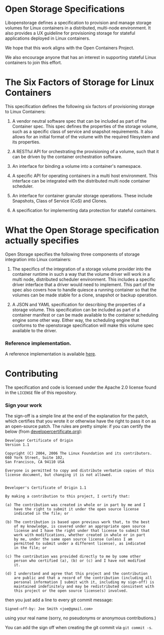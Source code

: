 # Open Storage Specifications

Libopenstorage defines a specification to provision and manage  storage volumes for Linux containers in a distributed, multi-node environment.  It also provides a UX guideline for provisioning storage for stateful applications deployed in Linux containers.

We hope that this work aligns with the Open Containers Project.

We also encourage anyone that has an interest in supporting stateful Linux containers to join this effort. 

# The Six Factors of Storage for Linux Containers

This specification defines the following six factors of provisioning storage to Linux Containers:

1. A vendor neutral software spec that can be included as part of the Container spec.  This spec defines the properties of the storage volume, such as a specific class of service and snapshot requirements.  It also allows for an initial format of the volume with the required filesystem and its properties.

2. A RESTful API for orchestrating the provisioning of a volume, such that it can be driven by the container orchestration software.

3. An interface for binding a volume into a container's namespace.

4. A specific API for operating containers in a multi host environment.  This interface can be integrated with the distributed multi node container scheduler.

5. An interface for container granular storage operations.  These include Snapshots, Class of Service (CoS) and Clones.

6. A specification for implementing data protection for stateful containers.

# What the Open Storage specification actually specifies

Open Storage specifies the following three components of storage integration into Linux containers:

1. The specifics of the integration of a storage volume provider into the container runtime in such a way that the volume driver will work in a multi node, distributed scheduler environment.  This includes a specific driver interface that a driver would need to implement.  This part of the spec also covers how to handle quiesce a running container so that the volumes can be made stable for a clone, snapshot or backup operation.

2. A JSON and YAML specification for describing the properties of a storage volume.  This specification can be included as part of a container manifest or can be made available to the container scheduling engine some other way.  Either way, the scheduling engine that conforms to the openstorage specification will make this volume spec available to the driver.
 
### Reference implementation.
A reference implementation is available [here](https://github.com/libopenstorage/openstorage).

# Contributing

The specification and code is licensed under the Apache 2.0 license found in 
the `LICENSE` file of this repository.  

### Sign your work

The sign-off is a simple line at the end of the explanation for the
patch, which certifies that you wrote it or otherwise have the right to
pass it on as an open-source patch.  The rules are pretty simple: if you
can certify the below (from
[developercertificate.org](http://developercertificate.org/)):

```
Developer Certificate of Origin
Version 1.1

Copyright (C) 2004, 2006 The Linux Foundation and its contributors.
660 York Street, Suite 102,
San Francisco, CA 94110 USA

Everyone is permitted to copy and distribute verbatim copies of this
license document, but changing it is not allowed.


Developer's Certificate of Origin 1.1

By making a contribution to this project, I certify that:

(a) The contribution was created in whole or in part by me and I
    have the right to submit it under the open source license
    indicated in the file; or

(b) The contribution is based upon previous work that, to the best
    of my knowledge, is covered under an appropriate open source
    license and I have the right under that license to submit that
    work with modifications, whether created in whole or in part
    by me, under the same open source license (unless I am
    permitted to submit under a different license), as indicated
    in the file; or

(c) The contribution was provided directly to me by some other
    person who certified (a), (b) or (c) and I have not modified
    it.

(d) I understand and agree that this project and the contribution
    are public and that a record of the contribution (including all
    personal information I submit with it, including my sign-off) is
    maintained indefinitely and may be redistributed consistent with
    this project or the open source license(s) involved.
```

then you just add a line to every git commit message:

    Signed-off-by: Joe Smith <joe@gmail.com>

using your real name (sorry, no pseudonyms or anonymous contributions.)

You can add the sign off when creating the git commit via `git commit -s`.
